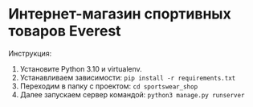 # Интернет-магазин спортивных товаров Everest

Инструкция:
1) Установите Python 3.10 и virtualenv.
2) Устанавливаем зависимости: ``` pip install -r requirements.txt ```
3) Переходим в папку с проектом: ``` cd sportswear_shop ```
4) Далее запускаем сервер командой: ``` python3 manage.py runserver ```

